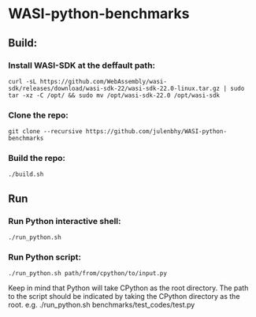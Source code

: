 # WASI-python-benchmarks

## Build:

### Install WASI-SDK at the deffault path:
    curl -sL https://github.com/WebAssembly/wasi-sdk/releases/download/wasi-sdk-22/wasi-sdk-22.0-linux.tar.gz | sudo tar -xz -C /opt/ && sudo mv /opt/wasi-sdk-22.0 /opt/wasi-sdk

### Clone the repo:

    git clone --recursive https://github.com/julenbhy/WASI-python-benchmarks

### Build the repo:
    ./build.sh


## Run

### Run Python interactive shell:

    ./run_python.sh 

### Run Python script:

    ./run_python.sh path/from/cpython/to/input.py

Keep in mind that Python will take CPython as the root directory. The path to the script should be indicated by taking the CPython directory as the root.
e.g.
    ./run_python.sh benchmarks/test_codes/test.py


    